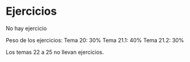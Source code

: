 Ejercicios
==========

No hay ejercicio

Peso de los ejercicios:
Tema 20: 30%
Tema 21.1: 40%
Tema 21.2: 30%


Los temas 22 a 25 no llevan ejercicios. 


